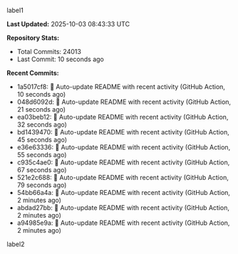 
label1 
<!-- ACTIVITY_START -->
**Last Updated:** 2025-10-03 08:43:33 UTC

**Repository Stats:**
- Total Commits: 24013
- Last Commit: 10 seconds ago

**Recent Commits:**
- 1a5017cf8: 🤖 Auto-update README with recent activity (GitHub Action, 10 seconds ago)
- 048d6092d: 🤖 Auto-update README with recent activity (GitHub Action, 21 seconds ago)
- ea03beb12: 🤖 Auto-update README with recent activity (GitHub Action, 32 seconds ago)
- bd1439470: 🤖 Auto-update README with recent activity (GitHub Action, 45 seconds ago)
- e36e63336: 🤖 Auto-update README with recent activity (GitHub Action, 55 seconds ago)
- c935c4ae0: 🤖 Auto-update README with recent activity (GitHub Action, 67 seconds ago)
- 521e2c688: 🤖 Auto-update README with recent activity (GitHub Action, 79 seconds ago)
- 54bb66a4a: 🤖 Auto-update README with recent activity (GitHub Action, 2 minutes ago)
- abdad27bb: 🤖 Auto-update README with recent activity (GitHub Action, 2 minutes ago)
- a94985e9a: 🤖 Auto-update README with recent activity (GitHub Action, 2 minutes ago)
<!-- ACTIVITY_END -->

label2
